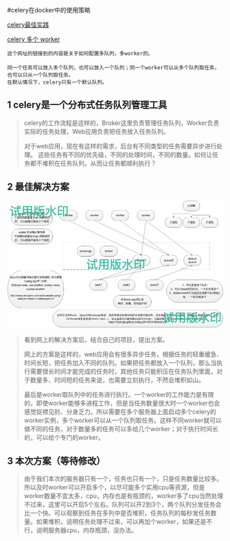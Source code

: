 #celery在docker中的使用策略

[celery最佳实践](http://siddontang.com/2014/07/20/celery-best-practices/)

[celery 多个 worker](http://zerosre.com/2017/06/05/celery%E5%A4%9A%E4%B8%AAworker/)

```
这个网址的链接到的内容是关于如何配置多队列，多worker的。

同一个任务可以放入多个队列，也可以放入一个队列；同一个worker可以从多个队列取任务，也可以只从一个队列取任务。
在默认情况下，celery只有一个默认队列。
```

## 1 celery是一个分布式任务队列管理工具
> celery的工作流程是这样的，Broker这里负责管理任务队列，Worker负责实际的任务处理，Web应用负责把任务放入任务队列。
> 
> 对于web应用，现在有这样的需求，后台有不同类型的任务需要异步进行处理。 这些任务有不同的优先级，不同的处理时间，不同的数量。如何让任务都不堆积在任务队列，从而让任务都顺利执行？

## 2 最佳解决方案

![celery 工作图](https://github.com/MengjieGuo/macdown/blob/master/edrawmax/celeryBestPractice.jpg)


> 看到网上的解决方案后，结合自己的项目，提出方案。
>
>  网上的方案是这样的，web应用会有很多异步任务，根据任务的轻重缓急、时间长短，把任务加入不同的队列。如果把任务都放入一个队列，那么当执行需要很长时间才能完成的任务时，其他任务只能积压在任务队列里面，对于数量多、时间短的任务来说，也需要立刻执行，不然会堆积如山。
> 
> 最后是worker取队列中的任务进行执行。一个worker的工作能力是有限的，即使worker能够多进程工作，但是当任务数量很大时一个worker也会感觉捉襟见肘、分身乏力。所以需要在多个服务器上面启动多个celery的worker实例，多个worker可以从一个队列取任务。这样不同worker就可以做不同的任务，对于数量多的任务可以多给几个worker；对于执行时间长的，可以给个专门的worker。
> 

## 3 本次方案（等待修改）
> 
> 由于我们本次的服务器只有一个，任务也只有一个，只是任务数量比较多。所以及时worker可以开启多个，以尽可能多个实用cpu等资源，但是worker数量不宜太多，cpu，内存也是有瓶颈的，worker多了cpu当然处理不过来，这里可以开启5个左右。队列可以开2到3个，两个队列分发任务会比一个快。可以观察到任务在多列中是否堆积，任务队列的每秒发任务数量。如果堆积，说明任务处理不过来，可以再加个worker，如果还是不行，说明服务器cpu，内存瓶颈，没办法。
